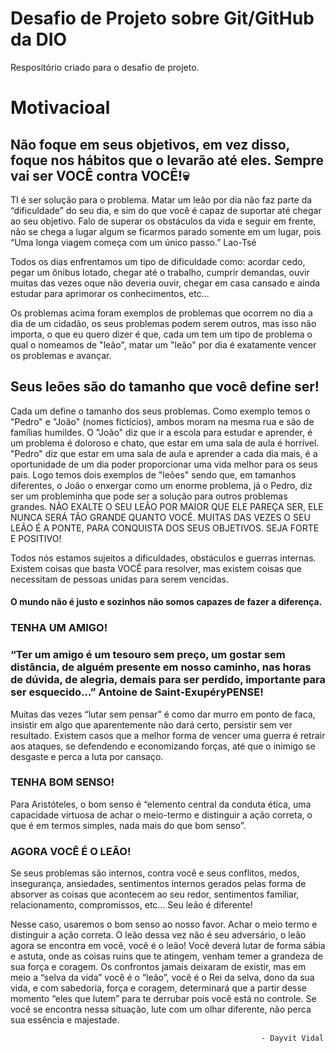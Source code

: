 # Desafio de Projeto sobre Git/GitHub da DIO
 Respositório criado para o desafio de projeto.

# Motivacioal

## Não foque em seus objetivos, em vez disso, foque nos hábitos que o levarão até eles. Sempre vai ser VOCÊ contra VOCÊ!💀

TI é ser solução para o problema. Matar um leão por dia não faz parte da “dificuldade” do seu dia, e sim do que você é capaz de suportar até chegar ao seu objetivo. Falo de superar os obstáculos da vida e seguir em frente, não se chega a lugar algum se ficarmos parado somente em um lugar, pois “Uma longa viagem começa com um único passo.” Lao-Tsé

Todos os dias enfrentamos um tipo de dificuldade como: acordar cedo, pegar um ônibus lotado, chegar até o trabalho, cumprir demandas, ouvir muitas das vezes oque não deveria ouvir, chegar em casa cansado e ainda estudar para aprimorar os conhecimentos, etc...

Os problemas acima foram exemplos de problemas que ocorrem no dia a dia de um cidadão, os seus problemas podem serem outros, mas isso não importa, o que eu quero dizer é que, cada um tem um tipo de problema o qual o nomeamos de "leão", matar um "leão" por dia é exatamente vencer os problemas e avançar.

## Seus leões são do tamanho que você define ser!

Cada um define o tamanho dos seus problemas. Como exemplo temos o "Pedro" e "João" (nomes fictícios), ambos moram na mesma rua e são de famílias humildes. O "João" diz que ir a escola para estudar e aprender, é um problema é doloroso e chato, que estar em uma sala de aula é horrível. "Pedro" diz que estar em uma sala de aula e aprender a cada dia mais, é a oportunidade de um dia poder proporcionar uma vida melhor para os seus pais. Logo temos dois exemplos de "leões" sendo que, em tamanhos diferentes, o João o enxergar como um enorme problema, já o Pedro, diz ser um probleminha que pode ser a solução para outros problemas grandes. 
NÃO EXALTE O SEU LEÃO POR MAIOR QUE ELE PAREÇA SER, ELE NUNCA SERÁ TÃO GRANDE QUANTO VOCÊ. MUITAS DAS VEZES O SEU LEÃO É A PONTE, PARA CONQUISTA DOS SEUS OBJETIVOS. SEJA FORTE E POSITIVO!

Todos nós estamos sujeitos a dificuldades, obstáculos e guerras internas. Existem coisas que basta VOCÊ para resolver, mas existem coisas que necessitam de pessoas unidas para serem vencidas.


#### O mundo não é justo e sozinhos não somos capazes de fazer a diferença.

### TENHA UM AMIGO!

### “Ter um amigo é um tesouro sem preço, um gostar sem distância, de alguém presente em nosso caminho, nas horas de dúvida, de alegria, demais para ser perdido, importante para ser esquecido…” Antoine de Saint-ExupéryPENSE!

Muitas das vezes “lutar sem pensar” é como dar murro em ponto de faca, insistir em algo que aparentemente não dará certo, persistir sem ver resultado. Existem casos que a melhor forma de vencer uma guerra é retrair aos ataques, se defendendo e economizando forças, até que o inimigo se desgaste e perca a luta por cansaço. 

### TENHA BOM SENSO!

Para Aristóteles, o bom senso é “elemento central da conduta ética, uma capacidade virtuosa de achar o meio-termo e distinguir a ação correta, o que é em termos simples, nada mais do que bom senso”.

### AGORA VOCÊ É O LEÃO!

Se seus problemas são internos, contra você e seus conflitos, medos, insegurança, ansiedades, sentimentos internos gerados pelas forma de absorver as coisas que acontecem ao seu redor, sentimentos familiar, relacionamento, compromissos, etc... Seu leão é diferente! 

Nesse caso, usaremos o bom senso ao nosso favor. Achar o meio termo e distinguir a ação correta. O leão dessa vez não é seu adversário, o leão agora se encontra em você, você é o leão! Você deverá lutar de forma sábia e astuta, onde as coisas ruins que te atingem, venham temer a grandeza de sua força e coragem. Os confrontos jamais deixaram de existir, mas em meio a “selva da vida” você é o “leão”, você é o Rei da selva, dono da sua vida, e com sabedoria, força e coragem, determinará que a partir desse momento “eles que lutem” para te derrubar pois você está no controle. Se você se encontra nessa situação, lute com um olhar diferente, não perca sua essência e majestade.
												
															- Dayvit Vidal


